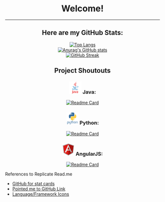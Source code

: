 

<!--
### Hi there 👋
**smaggio123/smaggio123** is a ✨ _special_ ✨ repository because its `README.md` (this file) appears on your GitHub profile.

Here are some ideas to get you started:

- 🔭 I’m currently working on ...
- 🌱 I’m currently learning ...
- 👯 I’m looking to collaborate on ...
- 🤔 I’m looking for help with ...
- 💬 Ask me about ...
- 📫 How to reach me: ...
- 😄 Pronouns: ...
- ⚡ Fun fact: ...
-->
<!--### :fire: MyStats :-->
<div align="center">
<h1>Welcome!</h1>
<hr/>
<h2>Here are my GitHub Stats:</h2>

[![Top Langs](https://github-readme-stats.vercel.app/api/top-langs/?username=smaggio123&layout=compact&theme=vision-friendly-dark)](https://github.com/anuraghazra/github-readme-stats)
<br/>
[![Anurag's GitHub stats](https://github-readme-stats.vercel.app/api?username=smaggio123&count_private=false&theme=radical)](https://github.com/smaggio123/github-readme-stats)
<br/>
[![GitHub Streak](http://github-readme-streak-stats.herokuapp.com?user=smaggio123&theme=dark&background=000000)](https://git.io/streak-stats)

<h2>Project Shoutouts</h2>
<h3><img src="https://github.com/devicons/devicon/blob/master/icons/java/java-original-wordmark.svg" title="Java" alt="Java" width="40" height="40"/>&nbsp;Java:</h3>

[![Readme Card](https://github-readme-stats.vercel.app/api/pin/?username=smaggio123&repo=Network-Info-To-XML)](https://github.com/smaggio123/Network-Info-To-XML)

<h3><img src="https://github.com/devicons/devicon/blob/master/icons/python/python-original-wordmark.svg" title="Python"  alt="Python" width="40" height="40"/>&nbsp;Python:</h3>

[![Readme Card](https://github-readme-stats.vercel.app/api/pin/?username=smaggio123&repo=tkinterNotepadGUIwithWebscrapingDefinitions)](https://github.com/smaggio123/tkinterNotepadGUIwithWebscrapingDefinitions)

<h3><img src="https://github.com/devicons/devicon/blob/master/icons/angularjs/angularjs-original.svg" title="Angular"  alt="Angular" width="40" height="40"/>&nbsp;AngularJS:</h3>

[![Readme Card](https://github-readme-stats.vercel.app/api/pin/?username=smaggio123&repo=Mastermind-Angular)](https://github.com/smaggio123/Mastermind-Angular)

<div align="left">
<p>References to Replicate Read.me</p>
<ul>
<li><a href="https://github.com/anuraghazra/github-readme-stats" target="_blank">GitHub for stat cards</a></li>
<li><a href="https://towardsdatascience.com/build-a-stunning-readme-for-your-github-profile-9b80434fe5d7">Pointed me to GitHub Link</a></li>
<li><a href="https://www.sitepoint.com/github-profile-readme/" target="_blank">Language/Framework Icons</a></li>
</ul>
</div>
</div>
